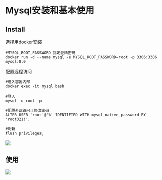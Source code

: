 # Mysql安装和基本使用

## Install

选择用docker安装

```shell
#MYSQL_ROOT_PASSWORD 指定登陆密码
docker run -d --name mysql -e MYSQL_ROOT_PASSWORD=root -p 3306:3306 mysql:8.0
```

配置远程访问

```shell
#进入容器内部
docker exec -it mysql bash

#登入
mysql -u root -p

#配置外部访问且修改密码
ALTER USER 'root'@'%' IDENTIFIED WITH mysql_native_password BY 'root321!';

#刷新
flush privileges;

```

![](https://img2020.cnblogs.com/blog/1473551/202201/1473551-20220109103632271-153104180.png)




## 使用

![](https://img2020.cnblogs.com/blog/1473551/202201/1473551-20220109103638884-590775929.png)
